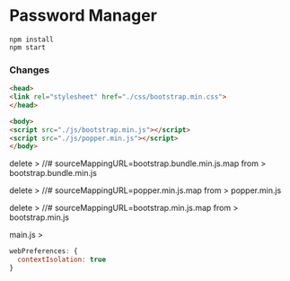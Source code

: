 # Password Manager

```
npm install
npm start
```

### Changes

```html
<head>
<link rel="stylesheet" href="./css/bootstrap.min.css">
</head>
```

```html
<body>
<script src="./js/bootstrap.min.js"></script>
<script src="./js/popper.min.js"></script>
</body>
```

delete >
//# sourceMappingURL=bootstrap.bundle.min.js.map
from > bootstrap.bundle.min.js

delete >
//# sourceMappingURL=popper.min.js.map
from > popper.min.js

delete >
//# sourceMappingURL=bootstrap.min.js.map
from > bootstrap.min.js

main.js >
```javascript
webPreferences: {
  contextIsolation: true
}
```
